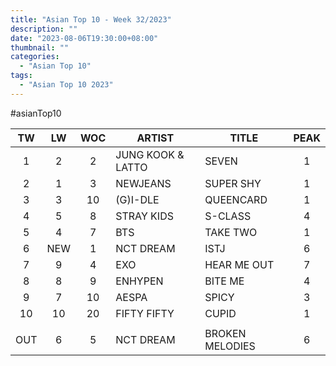 ```yaml
---
title: "Asian Top 10 - Week 32/2023"
description: ""
date: "2023-08-06T19:30:00+08:00"
thumbnail: ""
categories:
  - "Asian Top 10"
tags:
  - "Asian Top 10 2023"
---
```

#asianTop10
<!--more-->
|TW|LW|WOC|ARTIST|TITLE|PEAK|
|:---:|:---:|:---:|---|---|:---:|
|1|2|2|JUNG KOOK & LATTO|SEVEN|1|
|2|1|3|NEWJEANS|SUPER SHY|1|
|3|3|10|(G)I-DLE|QUEENCARD|1|
|4|5|8|STRAY KIDS|S-CLASS|4|
|5|4|7|BTS|TAKE TWO|1|
|6|NEW|1|NCT DREAM|ISTJ|6|
|7|9|4|EXO|HEAR ME OUT|7|
|8|8|9|ENHYPEN|BITE ME|4|
|9|7|10|AESPA|SPICY|3|
|10|10|20|FIFTY FIFTY|CUPID|1|
| | | | | | |
|OUT|6|5|NCT DREAM|BROKEN MELODIES|6|
